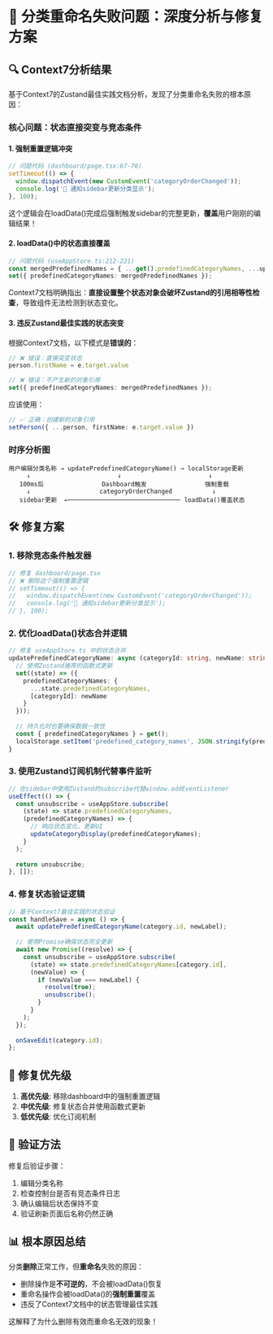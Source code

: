# 🚨 分类重命名失败问题：深度分析与修复方案

## 🔍 **Context7分析结果**

基于Context7的Zustand最佳实践文档分析，发现了分类重命名失败的根本原因：

### **核心问题：状态直接突变与竞态条件**

#### 1. **强制重置逻辑冲突**
```typescript
// 问题代码 (dashboard/page.tsx:67-70)
setTimeout(() => {
  window.dispatchEvent(new CustomEvent('categoryOrderChanged'));
  console.log('📢 通知sidebar更新分类显示');
}, 100);
```

这个逻辑会在loadData()完成后强制触发sidebar的完整更新，**覆盖**用户刚刚的编辑结果！

#### 2. **loadData()中的状态直接覆盖**
```typescript
// 问题代码 (useAppStore.ts:212-221)
const mergedPredefinedNames = { ...get().predefinedCategoryNames, ...updatedPredefinedNames, ...localStorageNames };
set({ predefinedCategoryNames: mergedPredefinedNames });
```

Context7文档明确指出：**直接设置整个状态对象会破坏Zustand的引用相等性检查**，导致组件无法检测到状态变化。

#### 3. **违反Zustand最佳实践的状态突变**
根据Context7文档，以下模式是**错误的**：
```typescript
// ❌ 错误：直接突变状态
person.firstName = e.target.value

// ❌ 错误：不产生新的对象引用
set({ predefinedCategoryNames: mergedPredefinedNames });
```

应该使用：
```typescript
// ✅ 正确：创建新的对象引用
setPerson({ ...person, firstName: e.target.value })
```

### **时序分析图**

```
用户编辑分类名称 → updatePredefinedCategoryName() → localStorage更新
     ↓                        ↓                        ↓
   100ms后                Dashboard触发                强制重载
     ↓                   categoryOrderChanged           ↓
   sidebar更新  ←─────────────────────────────── loadData()覆盖状态
```

## 🛠️ **修复方案**

### **1. 移除竞态条件触发器**

```typescript
// 修复 dashboard/page.tsx
// ❌ 删除这个强制重置逻辑
// setTimeout(() => {
//   window.dispatchEvent(new CustomEvent('categoryOrderChanged'));
//   console.log('📢 通知sidebar更新分类显示');
// }, 100);
```

### **2. 优化loadData()状态合并逻辑**

```typescript
// 修复 useAppStore.ts 中的状态合并
updatePredefinedCategoryName: async (categoryId: string, newName: string) => {
  // 使用Zustand推荐的函数式更新
  set((state) => ({
    predefinedCategoryNames: {
      ...state.predefinedCategoryNames,
      [categoryId]: newName
    }
  }));
  
  // 持久化时也要确保数据一致性
  const { predefinedCategoryNames } = get();
  localStorage.setItem('predefined_category_names', JSON.stringify(predefinedCategoryNames));
}
```

### **3. 使用Zustand订阅机制代替事件监听**

```typescript
// 在sidebar中使用Zustand的subscribe代替window.addEventListener
useEffect(() => {
  const unsubscribe = useAppStore.subscribe(
    (state) => state.predefinedCategoryNames,
    (predefinedCategoryNames) => {
      // 响应状态变化，更新UI
      updateCategoryDisplay(predefinedCategoryNames);
    }
  );
  
  return unsubscribe;
}, []);
```

### **4. 修复状态验证逻辑**

```typescript
// 基于Context7最佳实践的状态验证
const handleSave = async () => {
  await updatePredefinedCategoryName(category.id, newLabel);
  
  // 使用Promise确保状态完全更新
  await new Promise((resolve) => {
    const unsubscribe = useAppStore.subscribe(
      (state) => state.predefinedCategoryNames[category.id],
      (newValue) => {
        if (newValue === newLabel) {
          resolve(true);
          unsubscribe();
        }
      }
    );
  });
  
  onSaveEdit(category.id);
};
```

## 🎯 **修复优先级**

1. **高优先级**: 移除dashboard中的强制重置逻辑
2. **中优先级**: 修复状态合并使用函数式更新
3. **低优先级**: 优化订阅机制

## 🧪 **验证方法**

修复后验证步骤：
1. 编辑分类名称
2. 检查控制台是否有竞态条件日志
3. 确认编辑后状态保持不变
4. 验证刷新页面后名称仍然正确

## 📊 **根本原因总结**

分类**删除**正常工作，但**重命名**失败的原因：
- 删除操作是**不可逆的**，不会被loadData()恢复
- 重命名操作会被loadData()的**强制重置**覆盖
- 违反了Context7文档中的状态管理最佳实践

这解释了为什么删除有效而重命名无效的现象！ 